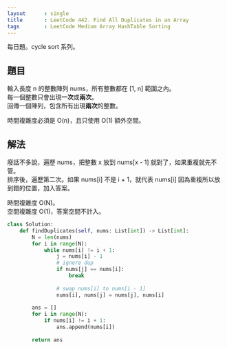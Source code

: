 ```yaml
---
layout      : single
title       : LeetCode 442. Find All Duplicates in an Array
tags        : LeetCode Medium Array HashTable Sorting
---
```

每日題。cycle sort 系列。

## 題目

輸入長度 n 的整數陣列 nums，所有整數都在 [1, n] 範圍之內。  
每一個整數只會出現**一次**或**兩次**。  
回傳一個陣列，包含所有出現**兩次**的整數。  

時間複雜度必須是 O(n)，且只使用 O(1) 額外空間。  

## 解法

廢話不多說，遍歷 nums，把整數 x 放到 nums[x - 1] 就對了，如果重複就先不管。  
排序後，遍歷第二次。如果 nums[i] 不是 i + 1，就代表 nums[i] 因為重複所以放到錯的位置，加入答案。  

時間複雜度 O(N)。  
空間複雜度 O(1)，答案空間不計入。  

```python
class Solution:
    def findDuplicates(self, nums: List[int]) -> List[int]:
        N = len(nums)
        for i in range(N):
            while nums[i] != i + 1:
                j = nums[i] - 1
                # ignore dup
                if nums[j] == nums[i]: 
                    break
                    
                # swap nums[i] to nums[i - 1]
                nums[i], nums[j] = nums[j], nums[i]
                
        ans = []
        for i in range(N):
            if nums[i] != i + 1:
                ans.append(nums[i])
                
        return ans
```
